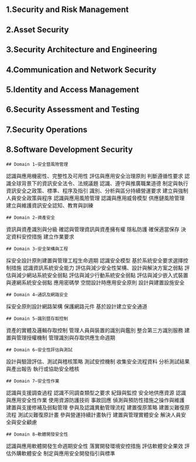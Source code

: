 ## 1.Security and Risk Management
## 2.Asset Security
## 3.Security Architecture and Engineering
## 4.Communication and Network Security
## 5.Identity and Access Management
## 6.Security Assessment and Testing
## 7.Security Operations
## 8.Software Development Security
```
## Domain 1—安全暨風險管理
```
認識與應用機密性、完整性及可用性
評估與應用安全治理原則
判斷遵循性要求
認識全球背景下的資訊安全法令、法規議題
認識、遵守與推廣職業道德
制定與執行資訊安全之政策、標準、程序及指引
識別、分析與區分持續營運要求
建立與強制人員安全政策與程序
認識與應用風險管理
認識與應用威脅模型
供應鏈風險管理
建立與維護資訊安全認知、教育與訓練
```
## Domain 2—資產安全
```
資訊與資產識別與分級
確認與管理資訊與資產擁有權
隱私防護
確保適當保存
決定資料安控措施
建立作業要求
```
## Domain 3—安全架構與工程
```
採安全設計原則建置與管理工程生命週期
認識安全模型
基於系統安全要求選擇控制措施
認識資訊系統安全能力
評估與減少安全性架構、設計與解決方案之弱點
評估與減少網站系統安全弱點
評估與減少行動系統安全弱點
評估與減少嵌入式裝置與連網系統安全弱點
應用密碼學
空間設計時應用安全原則
設計與建置設施安全
```
## Domain 4—通訊及網路安全
```
採安全原則設計網路架構
保護網路元件
基於設計建立安全通道
```
## Domain 5—識別暨存取控制
```
資產的實體及邏輯存取控制
管理人員與裝置的識別與鑑別
整合第三方識別服務
建置與管理授權機制
管理識別與存取供應生命週期
```
## Domain 6—安全性評估與測試
```
設計與驗證評估、測試與稽核策略
測試安控機制
收集安全流程資料
分析測試結果與產出報告
執行或協助安全稽核
```
## Domain 7—安全性作業
```
認識與支援調查過程
認識不同調查類型之要求
紀錄與監控
安全地供應資源
認識與應用安全性作業
使用資源防護技術
事故回應
偵測與預防性措施之操作與維護
建置與支援修補及弱點管理
參與及認識異動管理流程
建置復原策略
建置災難復原流程
測試災難復原計畫
參與營運持續計畫執行
建置與管理實體安全
解決人員安全與安全顧慮
```
## Domain 8—軟體開發安全性
```
認識與應用軟體開發生命週期安全性
落實開發環境安控措施
評估軟體安全果效
評估外購軟體安全
制定與應用安全開發指引與標準
```
